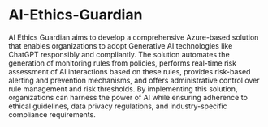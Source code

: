 # AI-Ethics-Guardian

AI Ethics Guardian aims to develop a comprehensive Azure-based solution that enables organizations to adopt Generative AI technologies like ChatGPT responsibly and compliantly. The solution automates the generation of monitoring rules from policies, performs real-time risk assessment of AI interactions based on these rules, provides risk-based alerting and prevention mechanisms, and offers administrative control over rule management and risk thresholds. By implementing this solution, organizations can harness the power of AI while ensuring adherence to ethical guidelines, data privacy regulations, and industry-specific compliance requirements.
